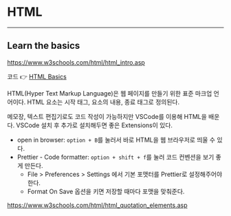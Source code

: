 # HTML
---
## Learn the basics
https://www.w3schools.com/html/html_intro.asp

코드 👉 [HTML Basics](https://github.com/leejaeseong11/frontend-study/tree/main/HTML/HTML%20Basics)

HTML(Hyper Text Markup Language)은 웹 페이지를 만들기 위한 표준 마크업 언어이다. HTML 요소는 시작 태그, 요소의 내용, 종료 태그로 정의된다.

메모장, 텍스트 편집기로도 코드 작성이 가능하지만 VSCode를 이용해 HTML을 배운다. VSCode 설치 후 추가로 설치해두면 좋은 Extensions이 있다.
- open in browser: `option + B`를 눌러서 바로 HTML을 웹 브라우저로 띄울 수 있다.
- Prettier - Code formatter: `option + shift + f`를 눌러 코드 컨벤션을 보기 좋게 만든다.
    - File > Preferences > Settings 에서 기본 포맷터를 Prettier로 설정해주어야 한다.
    - Format On Save 옵션을 키면 저장할 때마다 포맷을 맞춰준다.


https://www.w3schools.com/html/html_quotation_elements.asp

